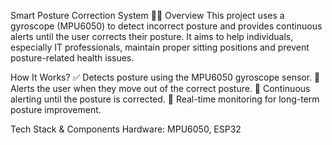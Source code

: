 Smart Posture Correction System 📏🦾
Overview
This project uses a gyroscope (MPU6050) to detect incorrect posture and provides continuous alerts until the user corrects their posture. It aims to help individuals, especially IT professionals, maintain proper sitting positions and prevent posture-related health issues.

How It Works?
✅ Detects posture using the MPU6050 gyroscope sensor.
🚨 Alerts the user when they move out of the correct posture.
🔄 Continuous alerting until the posture is corrected.
🎯 Real-time monitoring for long-term posture improvement.

Tech Stack & Components
Hardware: MPU6050, ESP32
